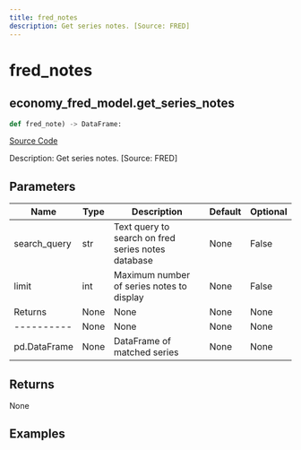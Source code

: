 ```yaml
---
title: fred_notes
description: Get series notes. [Source: FRED]
---
```

# fred_notes

## economy_fred_model.get_series_notes

```python
def fred_note) -> DataFrame:
```
[Source Code](https://github.com/OpenBB-finance/OpenBBTerminal/tree/main/openbb_terminal/decorators.py#L68)

Description: Get series notes. [Source: FRED]

## Parameters

| Name | Type | Description | Default | Optional |
| ---- | ---- | ----------- | ------- | -------- |
| search_query | str | Text query to search on fred series notes database | None | False |
| limit | int | Maximum number of series notes to display | None | False |
| Returns | None | None | None | None |
| ---------- | None | None | None | None |
| pd.DataFrame | None | DataFrame of matched series | None | None |

## Returns

None

## Examples

